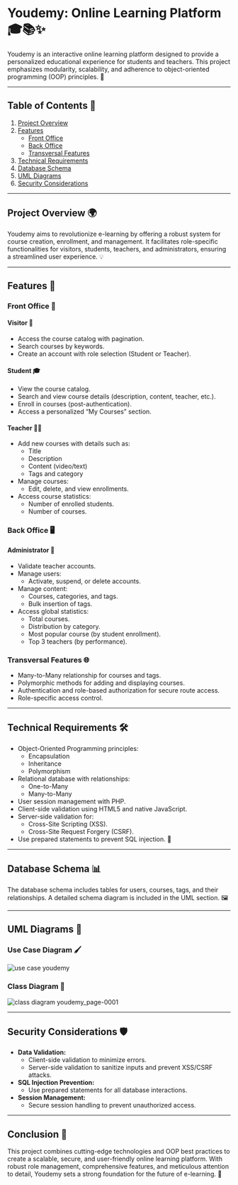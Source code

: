 # Youdemy: Online Learning Platform 🎓📚✨

Youdemy is an interactive online learning platform designed to provide a personalized educational experience for students and teachers. This project emphasizes modularity, scalability, and adherence to object-oriented programming (OOP) principles. 🌟

---

## Table of Contents 📖

1. [Project Overview](#project-overview)
2. [Features](#features)
   - [Front Office](#front-office)
   - [Back Office](#back-office)
   - [Transversal Features](#transversal-features)
3. [Technical Requirements](#technical-requirements)
4. [Database Schema](#database-schema)
5. [UML Diagrams](#uml-diagrams)
6. [Security Considerations](#security-considerations)

---

## Project Overview 🌍

Youdemy aims to revolutionize e-learning by offering a robust system for course creation, enrollment, and management. It facilitates role-specific functionalities for visitors, students, teachers, and administrators, ensuring a streamlined user experience. 💡

---

## Features 🚀

### Front Office 🏫

#### Visitor 👀

- Access the course catalog with pagination.
- Search courses by keywords.
- Create an account with role selection (Student or Teacher).

#### Student 🎓

- View the course catalog.
- Search and view course details (description, content, teacher, etc.).
- Enroll in courses (post-authentication).
- Access a personalized “My Courses” section.

#### Teacher 👩‍🏫

- Add new courses with details such as:
  - Title
  - Description
  - Content (video/text)
  - Tags and category
- Manage courses:
  - Edit, delete, and view enrollments.
- Access course statistics:
  - Number of enrolled students.
  - Number of courses.

### Back Office 🖥️

#### Administrator 🔧

- Validate teacher accounts.
- Manage users:
  - Activate, suspend, or delete accounts.
- Manage content:
  - Courses, categories, and tags.
  - Bulk insertion of tags.
- Access global statistics:
  - Total courses.
  - Distribution by category.
  - Most popular course (by student enrollment).
  - Top 3 teachers (by performance).

### Transversal Features 🌐

- Many-to-Many relationship for courses and tags.
- Polymorphic methods for adding and displaying courses.
- Authentication and role-based authorization for secure route access.
- Role-specific access control.

---

## Technical Requirements 🛠️

- Object-Oriented Programming principles:
  - Encapsulation
  - Inheritance
  - Polymorphism
- Relational database with relationships:
  - One-to-Many
  - Many-to-Many
- User session management with PHP.
- Client-side validation using HTML5 and native JavaScript.
- Server-side validation for:
  - Cross-Site Scripting (XSS).
  - Cross-Site Request Forgery (CSRF).
- Use prepared statements to prevent SQL injection. 🔐

---

## Database Schema 📊

The database schema includes tables for users, courses, tags, and their relationships. A detailed schema diagram is included in the UML section. 🖼️

---

## UML Diagrams 📝

### Use Case Diagram 🖌️

![use case youdemy](https://github.com/user-attachments/assets/145588c7-ca5b-4bbd-baf8-15b447092e38)


### Class Diagram 🧩

![class diagram youdemy_page-0001](https://github.com/user-attachments/assets/f20e9c03-a6e9-471f-9d22-9f670dade0d5)


---

## Security Considerations 🛡️

- **Data Validation:**
  - Client-side validation to minimize errors.
  - Server-side validation to sanitize inputs and prevent XSS/CSRF attacks.
- **SQL Injection Prevention:**
  - Use prepared statements for all database interactions.
- **Session Management:**
  - Secure session handling to prevent unauthorized access.

---

## Conclusion 🎉

This project combines cutting-edge technologies and OOP best practices to create a scalable, secure, and user-friendly online learning platform. With robust role management, comprehensive features, and meticulous attention to detail, Youdemy sets a strong foundation for the future of e-learning. 🚀

